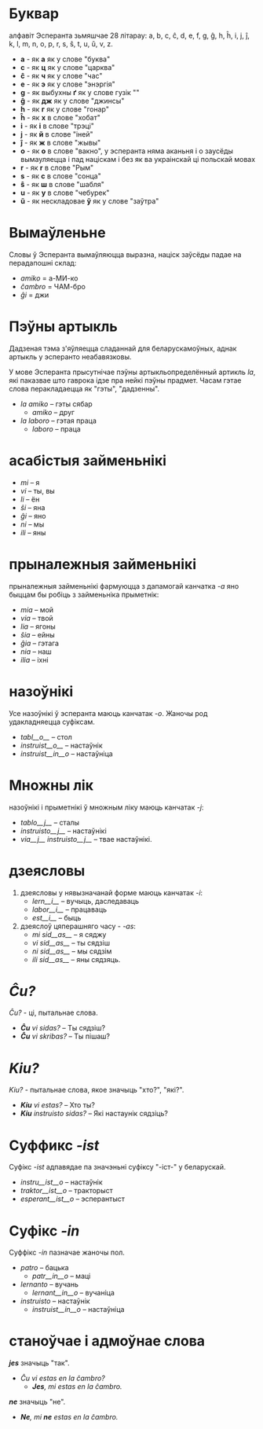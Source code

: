 # Буквар

алфавіт Эсперанта зьмяшчае 28 лiтарау: a, b, c, ĉ, d, e, f, g, ĝ, h, ĥ, i, j, ĵ, k, l, m, n, o, p, r, s, ŝ, t, u, ŭ, v, z.

- __a__ - як **а** як у слове "буква"
- __c__ - як **ц** як у слове "царква"
- __ĉ__ - як **ч** як у слове "час"
- __e__ - як **э** як у слове "энэргiя"
- __g__ - як выбухны **ґ** як у слове гузiк ""
- __ĝ__ - як **дж** як у слове "джинсы"
- __h__ - як **г**  як у слове "гонар"
- __ĥ__ - як **х** в слове "хобат"
- __i__ - як **i** в слове "трэцi"
- __j__ - як **й** в слове "iней"
- __ĵ__ - як **ж** в слове "жывы"
- __o__ - як **о** в слове "вакно", у эсперанта няма аканьня i о заусёды вымауляецца i пад нацiскам i без як ва украiнcкай цi польскай мовах
- __r__ - як **r** в слове "Рым"
- __s__ - як **с** в слове "сонца"
- __ŝ__ - як **ш** в слове "шабля"
- __u__ - як **у** в слове "чебурек"
- __ŭ__ - як нескладовае **ў** як у слове "заўтра" 


# Вымаўленьне

Словы ў Эсперанта вымаўляюцца выразна, нацiск заўсёды падае на перадапошнi склад:

- *amiko* = а-МИ-ко
- *ĉambro* = ЧАМ-бро
- *ĝi* = джи

# Пэўны артыкль

Дадзеная тэма з'яўляецца сладаннай для беларускамоўных, аднак артыкль у эсперанто  неабавязковы.

У мове Эсперанта прысутнiчае  пэўны артыкльопределённый артикль *la*, якi паказвае што гаврока iдзе пра нейкi пэўны прадмет. Часам гэтае слова перакладаецца як "гэты", "дадзенны".

- *la amiko* – гэты сябар
  - *amiko* – друг
- *la laboro* – гэтая праца
  - *laboro* – праца

# асабістыя займеньнікi

- *mi* – я
- *vi* – ты, вы
- *li* – ён
- *ŝi* – яна
- *ĝi* – яно
- *ni* – мы
- *ili* – яны

# прыналежныя займеньнікі

прыналежныя займеньнікi фармуюцца з дапамогай канчатка *-a*  яно быццам бы робiць з займеньнiка прыметнiк:

- *mia* – мой
- *via* – твой
- *lia* – ягоны
- *ŝia* – ейны
- *ĝia* – гэтага
- *nia* – наш
- *ilia* – iхнi

# назоўнікі

Усе назоўнiкi ў эсперанта маюць канчатак *-o*. Жаночы род удакладняецца суфіксам.

- *tabl__o__* – стол
- *instruist__o__* – настаўнiк
- *instruist__in__o* – настаўнiца

# Множны лiк

назоўнiкi i прыметнікi ў множным лiку маюць канчатак *-j*:

- *tablo__j__* – сталы
- *instruisto__j__* – настаўнiкi
- *via__j__ instruisto__j__* – твае настаўнiкi.

# дзеясловы

1. дзеясловы у нявызначанай форме маюць канчатак *-i*:
   - *lern__i__* – вучыць, даследаваць
   - *labor__i__* – працаваць
   - *est__i__* – быць
2. дзеяслоў цяперашняго часу - *-as*:
   - *mi sid__as__* – я сяджу
   - *vi sid__as__* – ты сядзiш
   - *ni sid__as__* – мы сядзiм
   - *ili sid__as__* – яны сядзяць.

# *Ĉu?*

*Ĉu?* - цi, пытальнае слова.

- *__Ĉu__ vi sidas?* – Ты сядзiш?
- *__Ĉu__ vi skribas?* – Ты пiшаш?

# *Kiu?*

*Kiu?* - пытальнае слова, якое значыць "хто?", "якi?".

- *__Kiu__ vi estas?* – Хто ты?
- *__Kiu__ instruisto sidas?* – Якi настаунiк сядзiць?


# Суффикс *-ist*

Суфiкс *-ist* адпавядае па значэньнi суфiксу "-icт-" у беларускай.

- *instru__ist__o* – настаўнiк
- *traktor__ist__o* – тракторыст
- *esperant__ist__o* – эсперантыст


# Суфiкс *-in*

Суффiкс *-in* пазначае жаночы пол.

- *patro* – бацька
    - *patr__in__o* – мацi
- *lernanto* – вучань
    - *lernant__in__o* – вучаніца
- *instruisto* – настаўнiк
    - *instruist__in__o* – настаўнiца

# станоўчае і адмоўнае слова

*__jes__* значыць "так".

- *Ĉu vi estas en la ĉambro?* 
  - *__Jes__, mi estas en la ĉambro.* 

*__ne__* значыць "не".

- *__Ne__, mi __ne__ estas en la ĉambro.* 

